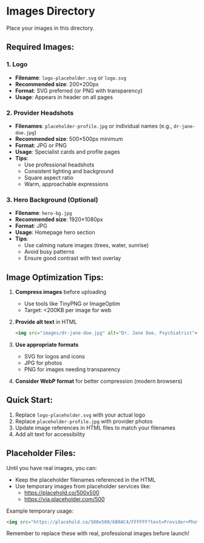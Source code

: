 # Images Directory

Place your images in this directory.

## Required Images:

### 1. Logo
- **Filename**: `logo-placeholder.svg` or `logo.svg`
- **Recommended size**: 200×200px
- **Format**: SVG preferred (or PNG with transparency)
- **Usage**: Appears in header on all pages

### 2. Provider Headshots
- **Filenames**: `placeholder-profile.jpg` or individual names (e.g., `dr-jane-doe.jpg`)
- **Recommended size**: 500×500px minimum
- **Format**: JPG or PNG
- **Usage**: Specialist cards and profile pages
- **Tips**: 
  - Use professional headshots
  - Consistent lighting and background
  - Square aspect ratio
  - Warm, approachable expressions

### 3. Hero Background (Optional)
- **Filename**: `hero-bg.jpg`
- **Recommended size**: 1920×1080px
- **Format**: JPG
- **Usage**: Homepage hero section
- **Tips**:
  - Use calming nature images (trees, water, sunrise)
  - Avoid busy patterns
  - Ensure good contrast with text overlay

## Image Optimization Tips:

1. **Compress images** before uploading
   - Use tools like TinyPNG or ImageOptim
   - Target: <200KB per image for web

2. **Provide alt text** in HTML
   ```html
   <img src="images/dr-jane-doe.jpg" alt="Dr. Jane Doe, Psychiatrist">
   ```

3. **Use appropriate formats**
   - SVG for logos and icons
   - JPG for photos
   - PNG for images needing transparency

4. **Consider WebP format** for better compression (modern browsers)

## Quick Start:

1. Replace `logo-placeholder.svg` with your actual logo
2. Replace `placeholder-profile.jpg` with provider photos
3. Update image references in HTML files to match your filenames
4. Add alt text for accessibility

## Placeholder Files:

Until you have real images, you can:
- Keep the placeholder filenames referenced in the HTML
- Use temporary images from placeholder services like:
  - https://placehold.co/500x500
  - https://via.placeholder.com/500

Example temporary usage:
```html
<img src="https://placehold.co/500x500/6B9AC4/FFFFFF?text=Provider+Photo" alt="Provider Name">
```

Remember to replace these with real, professional images before launch!
